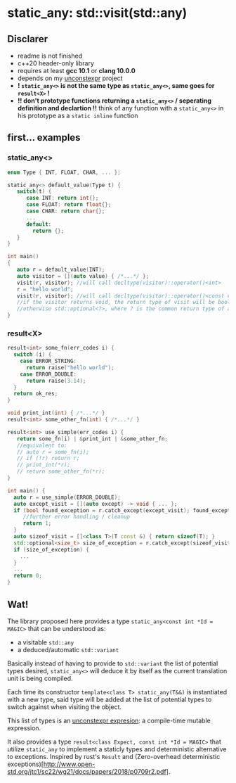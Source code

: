 # static_any: std::visit(std::any)

## Disclarer
- readme is not finished
- c++20 header-only library
- requires at least **gcc 10.1** or **clang 10.0.0**
- depends on my [unconstexpr](https://github.com/DaemonSnake/unconstexpr-cpp20) project
- **! `static_any<>` is not the same type as `static_any<>`, same goes for `result<X>` !**
- **!! don't prototype functions returning a `static_any<>` / seperating definition and declartion !!** think of any function with a `static_any<>` in his prototype as a `static inline` function

## first... examples
### static_any<>
```c++
enum Type { INT, FLOAT, CHAR, ... };

static_any<> default_value(Type t) {
   switch(t) {
      case INT: return int{};
      case FLOAT: return float{};
      case CHAR: return char{};
      ...
      default:
        return {};
   }
}

int main()
{
   auto r = default_value(INT);
   auto visitor = [](auto value) { /*...*/ };
   visit(r, visitor); //will call decltype(visitor)::operator()<int>
   r = "hello world";
   visit(r, visitor); //will call decltype(visitor)::operator()<const char *>
   //if the visitor returns void, the return type of visit will be bool
   //otherwise std::optional<?>, where ? is the common return type of all possible calls to visitor's call operator
}
```
### result\<X>
```c++
result<int> some_fn(err_codes i) {
  switch (i) {
    case ERROR_STRING:
      return raise("hello world");
    case ERROR_DOUBLE:
      return raise(3.14);
  }
  return ok_res;
}

void print_int(int) { /*...*/ }
result<int> some_other_fn(int) { /*...*/ }

result<int> use_simple(err_codes i) {
   return some_fn(i) | &print_int | &some_other_fn;
   //equivalent to:
   // auto r = some_fn(i);
   // if (!r) return r;
   // print_int(*r);
   // return some_other_fn(*r);
}

int main() {
  auto r = use_simple(ERROR_DOUBLE);
  auto except_visit = [](auto except) -> void { ... };
  if (bool found_exception = r.catch_except(except_visit); found_exception) {
     //further error handling / cleanup
     return 1;
  }
  auto sizeof_visit = []<class T>(T const &) { return sizeof(T); }
  std::optional<size_t> size_of_exception = r.catch_except(sizeof_visit);
  if (size_of_exception) {
    ...
  }
  ...
  return 0;
}
```
## Wat!
The library proposed here provides a type `static_any<const int *Id = MAGIC>` that can be understood as:
- a visitable `std::any`
- a deduced/automatic `std::variant`

Basically instead of having to provide to `std::variant` the list of potential types desired,
`static_any<>` will deduce it by itself as the current translation unit is being compiled.

Each time its constructor `template<class T> static_any(T&&)` is instantiated with a new type,
said type will be added at the list of potential types to switch against when visiting the object.

This list of types is an [unconstexpr expresion](https://github.com/DaemonSnake/unconstexpr-cpp20):
a compile-time mutable expression.

It also provides a type `result<class Expect, const int *Id = MAGIC>` that utilize `static_any` to implement a staticly types and deterministic alternative to exceptions.
Inspired by rust's `Result` and (Zero-overhead deterministic exceptions)[http://www.open-std.org/jtc1/sc22/wg21/docs/papers/2018/p0709r2.pdf].
